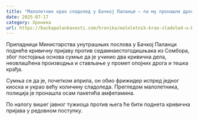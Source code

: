 ```yaml
---
title: "Малолетник крао сладолед у Бачкој Паланци – па му пронашли дрогу"
date: 2025-07-17
category: Хроника
url: https://backapalankavesti.com/hronika/maloletnik-krao-sladoled-u-backoj-palanci-pa-mu-pronasli-drogu/
---
```


Припадници Министарства унутрашњих послова у Бачкој Паланци поднеће кривичну пријаву против седамнаестогодишњака из Сомбора, због постојања основа сумње да је учинио два кривична дела, неовлашћена производња и стављање у промет опојних дрога и тешка крађа.

Сумња се да је, почетком априла, он обио фрижидер испред једног киоска и украо већу количину сладоледа. Прегледом малолетника, полиција је пронашла осам пакетића амфетамина.

По налогу вишег јавног тужиоца против њега ће бити поднета кривична пријава у редовном поступку.
